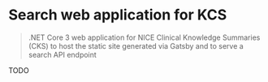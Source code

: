 # Search web application for KCS

> .NET Core 3 web application for NICE Clinical Knowledge Summaries (CKS) to host the static site generated via Gatsby and to serve a search API endpoint

TODO
